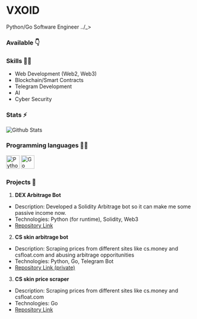 # VXOID
Python/Go Software Engineer ../_>
### Available 👇
### Skills 🧑‍💻
- Web Development (Web2, Web3)
- Blockchain/Smart Contracts
- Telegram Development
- AI
- Cyber Security
### Stats ⚡️
![Github Stats](https://github-readme-stats.vercel.app/api?username=vxoid&theme=midnight-purple&show_icons=true&hide_border=true&count_private=true)
### Programming languages 🧑‍💻

<p align="left">
<img src="https://external-content.duckduckgo.com/iu/?u=https%3A%2F%2Fupload.wikimedia.org%2Fwikipedia%2Fcommons%2Fthumb%2F1%2F1f%2FPython_logo_01.svg%2F640px-Python_logo_01.svg.png&f=1&nofb=1&ipt=fc633353045738dc4bd2586e5a00e705a477122a7b8cc57120920c10c3367aa6" width="36" height="36" alt="Python"/>
<img src="https://cdn.icon-icons.com/icons2/2699/PNG/512/golang_logo_icon_171073.png" width="36" height="36" alt="Go"/>
</p>

### Projects 📄

1. **DEX Arbitrage Bot**
  - Description: Developed a Solidity Arbitrage bot so it can make me some passive income now.
  - Technologies: Python (for runtime), Solidity, Web3
  - [Repository Link](https://github.com/vxoid/FLAKars)

2. **CS skin arbitrage bot**
  - Description: Scraping prices from different sites like cs.money and csfloat.com and abusing arbitrage opporitunities
  - Technologies: Python, Go, Telegram Bot
  - [Repository Link (private)](https://github.com/vxoid/csmoney_scraper)
    
3. **CS skin price scraper**
  - Description: Scraping prices from different sites like cs.money and csfloat.com
  - Technologies: Go
  - [Repository Link](https://github.com/vxoid/csmoney_scraper)

